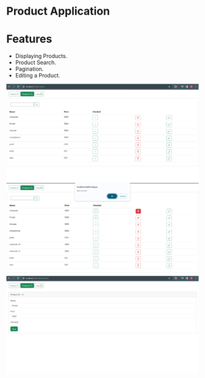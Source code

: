 <h1>Product Application</h1>



<h1>Features</h1>

<ul>
    <li>Displaying Products.</li>
    <li>Product Search.</li>
    <li>Pagination.</li>
    <li>Editing a Product.</li>
</ul>
<img src="images/1.png">
<img src="images/2.png">
<img src="images/3.png">
